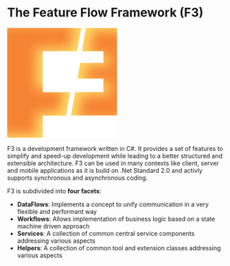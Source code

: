 # The Feature Flow Framework (F3)
![F3 Image](https://raw.githubusercontent.com/MichaelGehling/FeatureFlowFramework/master/Resources/f3.png)

F3 is a development framework written in C#. It provides a set of features to simplify and speed-up development while leading to a better structured and extensible architecture. 
F3 can be used in many contexts like client, server and mobile applications as it is build on .Net Standard 2.0 and activly supports synchronous and asynchronous coding.

F3 is subdivided into **four facets**:
* **DataFlows**: Implements a concept to unify communication in a very flexible and performant way
* **Workflows**: Allows implementation of business logic based on a state machine driven approach
* **Services**: A collection of common central service components addressing various aspects
* **Helpers**: A collection of common tool and extension classes addressing various aspects
